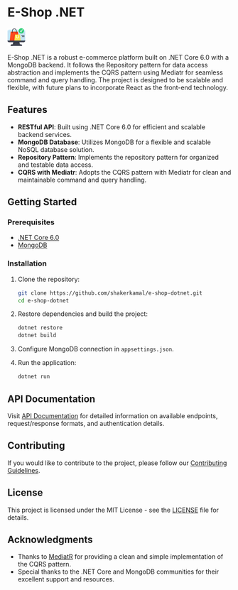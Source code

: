 # E-Shop .NET

![E-Shop Logo](/assets/shopping.png)

E-Shop .NET is a robust e-commerce platform built on .NET Core 6.0 with a MongoDB backend. It follows the Repository pattern for data access abstraction and implements the CQRS pattern using Mediatr for seamless command and query handling. The project is designed to be scalable and flexible, with future plans to incorporate React as the front-end technology.

## Features

- **RESTful API**: Built using .NET Core 6.0 for efficient and scalable backend services.
- **MongoDB Database**: Utilizes MongoDB for a flexible and scalable NoSQL database solution.
- **Repository Pattern**: Implements the repository pattern for organized and testable data access.
- **CQRS with Mediatr**: Adopts the CQRS pattern with Mediatr for clean and maintainable command and query handling.

## Getting Started

### Prerequisites

- [.NET Core 6.0](https://dotnet.microsoft.com/download/dotnet/6.0)
- [MongoDB](https://www.mongodb.com/try/download/community)

### Installation

1. Clone the repository:

    ```bash
    git clone https://github.com/shakerkamal/e-shop-dotnet.git
    cd e-shop-dotnet
    ```

2. Restore dependencies and build the project:

    ```bash
    dotnet restore
    dotnet build
    ```

3. Configure MongoDB connection in `appsettings.json`.

4. Run the application:

    ```bash
    dotnet run
    ```

## API Documentation

Visit [API Documentation](link-to-your-api-docs) for detailed information on available endpoints, request/response formats, and authentication details.

## Contributing

If you would like to contribute to the project, please follow our [Contributing Guidelines](CONTRIBUTING.md).

## License

This project is licensed under the MIT License - see the [LICENSE](LICENSE) file for details.

## Acknowledgments

- Thanks to [MediatR](https://github.com/jbogard/MediatR) for providing a clean and simple implementation of the CQRS pattern.
- Special thanks to the .NET Core and MongoDB communities for their excellent support and resources.
